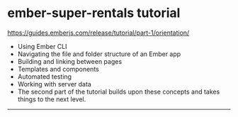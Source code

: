 # ember-super-rentals tutorial 
https://guides.emberjs.com/release/tutorial/part-1/orientation/

- Using Ember CLI
- Navigating the file and folder structure of an Ember app
- Building and linking between pages
- Templates and components
- Automated testing
- Working with server data
- The second part of the tutorial builds upon these concepts and takes things to the next level.
-----------------------------
